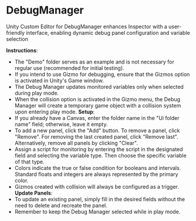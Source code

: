 # DebugManager
Unity Custom Editor for DebugManager enhances Inspector with a user-friendly interface, enabling dynamic debug panel configuration and variable selection

**Instructions**:
- The "Demo" folder serves as an example and is not necessary for regular
use (recommended for initial testing).
- If you intend to use Gizmo for debugging, ensure that the Gizmos option
is activated in Unity's Game window.
- The Debug Manager updates monitored variables only when selected during
play mode.
- When the collision option is activated in the Gizmo menu, the Debug
Manager will create a temporary game object with a collision system upon
entering play mode.
**Setup**:
- If you already have a Canvas, enter the folder name in the "Ui folder
name" field; otherwise, leave it empty.
- To add a new panel, click the "Add" button. To remove a panel, click
"Remove". For removing the last created panel, click "Remove last".
Alternatively, remove all panels by clicking "Clear".
- Assign a script for monitoring by entering the script in the designated
field and selecting the variable type. Then choose the specific variable
of that type.
- Colors indicate the true or false condition for booleans and intervals.
Standard floats and integers are always represented by the primary color.
- Gizmos created with collision will always be configured as a trigger.
**Update Panels**:
- To update an existing panel, simply fill in the desired fields without
the need to delete and recreate the panel.
- Remember to keep the Debug Manager selected while in play mode.
